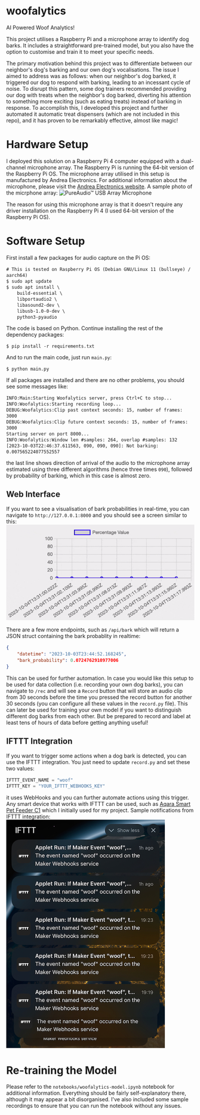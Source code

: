 # woofalytics
AI Powered Woof Analytics!

This project utilises a Raspberry Pi and a microphone array to identify dog barks. It includes a straightforward pre-trained model, but you also have the option to customise and train it to meet your specific needs.

The primary motivation behind this project was to differentiate between our neighbor's dog's barking and our own dog's vocalisations. The issue I aimed to address was as follows: when our neighbor's dog barked, it triggered our dog to respond with barking, leading to an incessant cycle of noise. To disrupt this pattern, some dog trainers recommended providing our dog with treats when the neighbor's dog barked, diverting his attention to something more exciting (such as eating treats) instead of barking in response. To accomplish this, I developed this project and further automated it automatic treat dispensers (which are not included in this repo), and it has proven to be remarkably effective, almost like magic!

# Hardware Setup
I deployed this solution on a Raspberry Pi 4 computer equipped with a dual-channel microphone array. The Raspberry Pi is running the 64-bit version of the Raspberry Pi OS. The microphone array utilised in this setup is manufactured by Andrea Electronics. For additional information about the microphone, please visit the [Andrea Electronics website](https://andreaelectronics.com/array-microphone/).
A sample photo of the micrphone array:
![PureAudio™ USB Array Microphone](https://andreaelectronics.com/wp-content/uploads/2020/09/Andrea-PureAudio-New-USB-Array-Microphone-1024x424-1.jpg)

The reason for using this microphone array is that it doesn't require any driver installation on the Raspberry Pi 4 (I used 64-bit version of the Raspberry Pi OS).

# Software Setup

First install a few packages for audio capture on the Pi OS:

```shell
# This is tested on Raspberry Pi OS (Debian GNU/Linux 11 (bullseye) / aarch64)
$ sudo apt update
$ sudo apt install \
    build-essential \
    libportaudio2 \
    libasound2-dev \
    libusb-1.0-0-dev \
    python3-pyaudio
```

The code is based on Python. Continue installing the rest of the dependency packages:
```shell
$ pip install -r requirements.txt
```

And to run the main code, just run `main.py`:
```shell
$ python main.py
```

If all packages are installed and there are no other problems, you should see some messages like:
```
INFO:Main:Starting Woofalytics server, press Ctrl+C to stop...
INFO:Woofalytics:Starting recording loop...
DEBUG:Woofalytics:Clip past context seconds: 15, number of frames: 3000
DEBUG:Woofalytics:Clip future context seconds: 15, number of frames: 3000
Starting server on port 8000...
INFO:Woofalytics:Window len #samples: 264, overlap #samples: 132
[2023-10-03T22:46:37.611563, 090, 090, 090]: Not barking: 0.007565224077552557
```
the last line shows direction of arrival of the audio to the microphone array estimated using three different algorithms (hence three times `090`), followed by probability of barking, which in this case is almost zero. 

## Web Interface
If you want to see a visualisation of bark probabilities in real-time, you can navigate to `http://127.0.0.1:8000` and you should see a screen similar to this:
![Bark Probability Visualisation](misc/home-page-bark-plot.gif)

There are a few more endpoints, such as `/api/bark` which will return a JSON struct containing the bark probablity in realtime:
```json
{
    "datetime": "2023-10-03T23:44:52.168245", 
    "bark_probability": 0.0724762910977006
}
```
 This can be used for further automation. In case you would like this setup to be used for data collection (i.e. recording your own dog barks), you can navigate to `/rec` and will see a `Record` button that will store an audio clip from 30 seconds before the time you pressed the record button for another 30 seconds (you can configure all these values in the `record.py` file). This can later be used for training your own model if you want to distinguish different dog barks from each other. But be prepared to record and label at least tens of hours of data before getting anything useful! 

## IFTTT Integration
If you want to trigger some actions when a dog bark is detected, you can use the IFTTT integration. You just need to update `record.py` and set these two values:
```python
IFTTT_EVENT_NAME = "woof"
IFTTT_KEY = "YOUR_IFTTT_WEBHOOKS_KEY"
```

it uses WebHooks and you can further automate actions using this trigger. Any smart device that works with IFTTT can be used, such as [Aqara Smart Pet Feeder C1](https://www.aqara.com/eu/product/smart-pet-feeder-c1/) which I initially used for my project. Sample notifications from IFTTT integration:
![IFTTT Notifications](misc/ifttt-notifications.jpg)

# Re-training the Model
Please refer to the `notebooks/woofalytics-model.ipynb` notebook for additional information. Everything should be fairly self-explanatory there, although it may appear a bit disorganised. I've also included some sample recordings to ensure that you can run the notebook without any issues.
